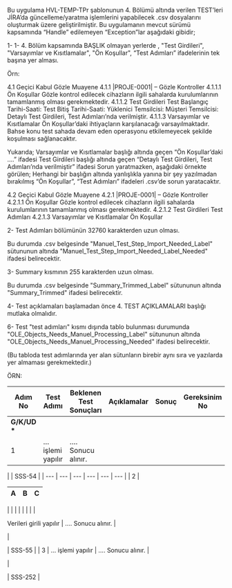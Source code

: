 Bu uygulama HVL-TEMP-TPr şablonunun 4. Bölümü altında verilen TEST’leri JİRA’da güncelleme/yaratma işlemlerini yapabilecek .csv dosyalarını oluşturmak üzere geliştirilmiştir.
Bu uygulamanın mevcut sürümü kapsamında “Handle” edilemeyen “Exception”lar aşağıdaki gibidir;

1- 1-	4. Bölüm kapsamında BAŞLIK olmayan yerlerde , "Test Girdileri", "Varsayımlar ve Kısıtlamalar", "Ön Koşullar", “Test Adımları” ifadelerinin tek başına yer alması. 

Örn:

4.1	Geçici Kabul Gözle Muayene
4.1.1	|PROJE-0001| – Gözle Kontroller
4.1.1.1	Ön Koşullar
Gözle kontrol edilecek cihazların ilgili sahalarda kurulumlarının tamamlanmış olması gerekmektedir.
4.1.1.2	Test Girdileri
Test Başlangıç Tarihi-Saati:
Test Bitiş Tarihi-Saati:
Yüklenici Temsilcisi:
Müşteri Temsilcisi: 
Detaylı Test Girdileri, Test Adımları’nda verilmiştir.
4.1.1.3	Varsayımlar ve Kısıtlamalar
Ön Koşullar’daki ihtiyaçların karşılanacağı varsayılmaktadır.
Bahse konu test sahada devam eden operasyonu etkilemeyecek şekilde koşulması sağlanacaktır.

Yukarıda;
Varsayımlar ve Kısıtlamalar başlığı altında geçen “Ön Koşullar’daki ….” ifadesi Test Girdileri başlığı altında geçen “Detaylı Test Girdileri, Test Adımları’nda verilmiştir” ifadesi Sorun yaratmazken, aşağıdaki örnekte görülen; 
Herhangi bir başlığın altında yanlışlıkla yanına bir şey yazılmadan bırakılmış “Ön Koşullar”, “Test Adımları” ifadeleri .csv’de sorun yaratacaktır.

4.2	Geçici Kabul Gözle Muayene
4.2.1	|PROJE-0001| – Gözle Kontroller
4.2.1.1	Ön Koşullar
Gözle kontrol edilecek cihazların ilgili sahalarda kurulumlarının tamamlanmış olması gerekmektedir.
4.2.1.2	Test Girdileri
Test Adımları
4.2.1.3	Varsayımlar ve Kısıtlamalar
Ön Koşullar


2-	Test Adımları bölümünün 32760 karakterden uzun olması.

Bu durumda .csv belgesinde "Manuel_Test_Step_Import_Needed_Label" sütununun altında "Manuel_Test_Step_Import_Needed_Label_Needed" ifadesi belirecektir.

3-	Summary kısmının 255 karakterden uzun olması. 

Bu durumda .csv belgesinde "Summary_Trimmed_Label" sütununun altında "Summary_Trimmed" ifadesi belirecektir.

4-	Test açıklamaları başlamadan önce 4. TEST AÇIKLAMALARI başlığı mutlaka olmalıdır.

6-  Test "test adımları" kısmı dışında tablo bulunması durumunda "OLE_Objects_Needs_Manuel_Processing_Label" sütununun altında "OLE_Objects_Needs_Manuel_Processing_Needed" ifadesi belirecektir. 

(Bu tabloda test adımlarında yer alan sütunların birebir aynı sıra ve yazılarda yer almaması gerekmektedir.)

ÖRN:

| **Adım No** | **Test Adımı** | **Beklenen Test Sonuçları** | **Açıklamalar** | **Sonuç** | **Gereksinim No** |
| --- | --- | --- | --- | --- | --- |
| **G/K/UD \*** |
| 1 | … işlemi yapılır | …. Sonucu alınır. |
 |
 | SSS-54 |
| --- | --- | --- | --- | --- | --- |
| 2 |

| A | B | C |
| --- | --- | --- |
|
 |
 |
 |
|
 |
 |
 |

Verileri girili yapılır | …. Sonucu alınır. |

 |

 | SSS-55 |
| 3 | … işlemi yapılır | …. Sonucu alınır. |

 |

 | SSS-252 |
